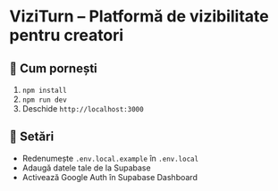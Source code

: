 # ViziTurn – Platformă de vizibilitate pentru creatori

## 🚀 Cum pornești
1. `npm install`
2. `npm run dev`
3. Deschide `http://localhost:3000`

## 🔐 Setări
- Redenumește `.env.local.example` în `.env.local`
- Adaugă datele tale de la Supabase
- Activează Google Auth în Supabase Dashboard
